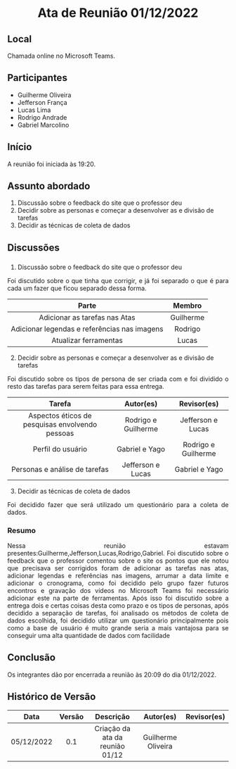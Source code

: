 <h1 align="center">Ata de Reunião 01/12/2022</h1>

## Local

Chamada online no Microsoft Teams.

## Participantes
- Guilherme Oliveira
- Jefferson França 
- Lucas Lima
- Rodrigo Andrade
- Gabriel Marcolino

## Início

A reunião foi iniciada às 19:20.

## Assunto abordado

1. Discussão sobre o feedback do site que o professor deu
2. Decidir sobre as personas e começar a desenvolver as  e divisão de tarefas  
3. Decidir as técnicas de coleta de dados
 

## Discussões

### 
1. Discussão sobre o feedback do site que o professor deu
<p style="text-align: justify;">Foi discutido sobre o que tinha que corrigir, e já foi separado o que é para cada um fazer que ficou separado dessa forma.</p>

|                Parte                          |                Membro                | 
| :-------------------------------------------: | :----------------------------------: | 
|      Adicionar as tarefas nas Atas            |              Guilherme               |   
| Adicionar legendas e referências nas imagens  |              Rodrigo                 |   
|  Atualizar ferramentas                        |              Lucas                   |  

2. Decidir sobre as personas e começar a desenvolver as  e divisão de tarefas
<p style="text-align: justify;">Foi discutido sobre os tipos de persona de ser criada com e foi dividido o resto das tarefas para serem feitas para essa entrega.</p>

|                     Tarefa                      |      Autor(es)      |     Revisor(es)     |
| :---------------------------------------------: | :-----------------: | :-----------------: |
| Aspectos éticos de pesquisas envolvendo pessoas | Rodrigo e Guilherme |  Jefferson e Lucas  |
|                Perfil do usuário                |   Gabriel e Yago    | Rodrigo e Guilherme |
|          Personas e análise de tarefas          |  Jefferson e Lucas  |   Gabriel e Yago    |

3. Decidir as técnicas de coleta de dados
<p style="text-align: justify;">Foi decidido fazer que  será utilizado um questionário para a coleta de dados.
</p>




### Resumo
<p style="text-align: justify;">
Nessa reunião estavam presentes:Guilherme,Jefferson,Lucas,Rodrigo,Gabriel. Foi discutido sobre o feedback que o professor comentou sobre o site os pontos que ele notou que precisava ser corrigidos foram de adicionar as tarefas nas atas, adicionar legendas e referências nas imagens, arrumar a data limite e adicionar o cronograma, como foi decidido pelo grupo fazer futuros encontros e gravação dos vídeos no Microsoft Teams foi necessário adicionar este na parte de ferramentas.
Após isso foi discutido sobre a entrega dois e certas coisas desta como prazo e os tipos de personas, após decidido a separação de tarefas, foi analisado os métodos de coleta de dados escolhida, foi decidido utilizar um questionário principalmente pois como a base de usuário é muito grande seria a mais vantajosa para se conseguir uma alta quantidade de dados com facilidade




</p>

## Conclusão
Os integrantes dão por encerrada a reunião às 20:09 do dia 01/12/2022.

## Histórico de Versão

|    Data    | Versão |            Descrição             |     Autor(es)      | Revisor(es) |
| :--------: | :----: | :------------------------------: | :----------------: | :---------: |
| 05/12/2022 |  0.1   | Criação da ata da reunião 01/12  | Guilherme Oliveira |             |
